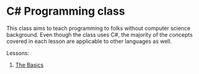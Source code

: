 C# Programming class
=====

This class aims to teach programming to folks without computer science background. Even though the class uses C#,
the majority of the concepts covered in each lesson are applicable to other languages as well.

Lessons:

1. [The Basics](01-the-basic.md)
